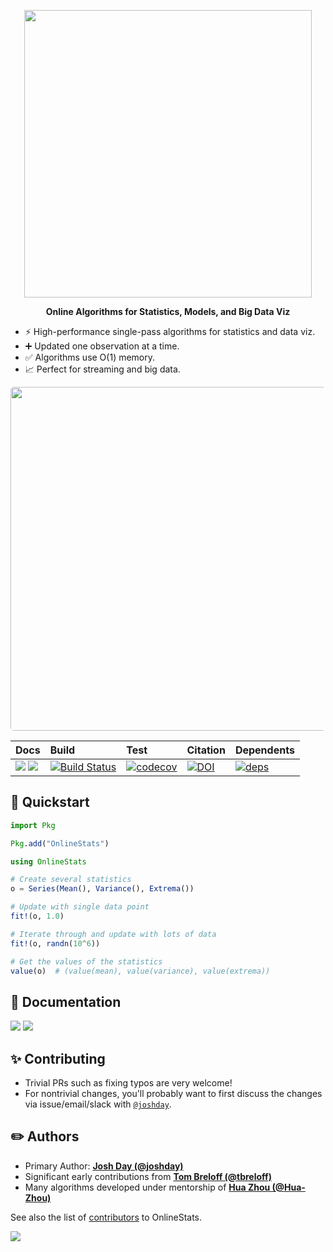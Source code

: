 <p align="center">
  <img width="460" src="https://user-images.githubusercontent.com/8075494/111925031-87462b80-8a7d-11eb-98e2-eae044b13a3f.png">
</p>

<p align="center">
  <strong>Online Algorithms for Statistics, Models, and Big Data Viz</strong>
</p>

- ⚡ High-performance single-pass algorithms for statistics and data viz.
- ➕ Updated one observation at a time.
- ✅ Algorithms use O(1) memory.
- 📈 Perfect for streaming and big data.

<p align="center">
  <img width="550" style="border-radius: 5px;" src="https://user-images.githubusercontent.com/8075494/111988551-07ed4200-8ae7-11eb-985e-2ea5f60273ff.gif">
</p>

| Docs | Build | Test | Citation | Dependents |
|:-----|:------|:-----|----------|------------|
| [![](https://img.shields.io/badge/docs-stable-blue.svg)](https://joshday.github.io/OnlineStats.jl/stable) [![](https://img.shields.io/badge/docs-latest-blue.svg)](https://joshday.github.io/OnlineStats.jl/latest) | [![Build Status](https://travis-ci.org/joshday/OnlineStats.jl.svg)](https://travis-ci.org/joshday/OnlineStats.jl) | [![codecov](https://codecov.io/gh/joshday/OnlineStats.jl/branch/master/graph/badge.svg)](https://codecov.io/gh/joshday/OnlineStats.jl) | [![DOI](https://joss.theoj.org/papers/10.21105/joss.01816/status.svg)](https://doi.org/10.21105/joss.01816) | [![deps](https://juliahub.com/docs/OnlineStats/deps.svg)](https://juliahub.com/ui/Packages/OnlineStats/G3mU6?t=2) |


## 🚀 Quickstart

```julia
import Pkg

Pkg.add("OnlineStats")

using OnlineStats

# Create several statistics
o = Series(Mean(), Variance(), Extrema())

# Update with single data point
fit!(o, 1.0)

# Iterate through and update with lots of data
fit!(o, randn(10^6))

# Get the values of the statistics
value(o)  # (value(mean), value(variance), value(extrema))
```

## 📖 Documentation

[![](https://img.shields.io/badge/docs-stable-blue.svg)](https://joshday.github.io/OnlineStats.jl/stable)
[![](https://img.shields.io/badge/docs-latest-blue.svg)](https://joshday.github.io/OnlineStats.jl/latest)

## ✨ Contributing

- Trivial PRs such as fixing typos are very welcome!  
- For nontrivial changes, you'll probably want to first discuss the changes via issue/email/slack with [`@joshday`](https://github.com/joshday).

## ✏️ Authors

- Primary Author: [**Josh Day (@joshday)**](https://github.com/joshday)
- Significant early contributions from [**Tom Breloff (@tbreloff)**](https://github.com/tbreloff)
- Many algorithms developed under mentorship of [**Hua Zhou (@Hua-Zhou)**](https://github.com/Hua-Zhou)

See also the list of [contributors](https://github.com/joshday/OnlineStats.jl/contributors) to OnlineStats.

<a href="https://github.com/joshday/onlinestats.jl/graphs/contributors">
  <img src="https://contrib.rocks/image?repo=joshday/onlinestats.jl" />
</a>

